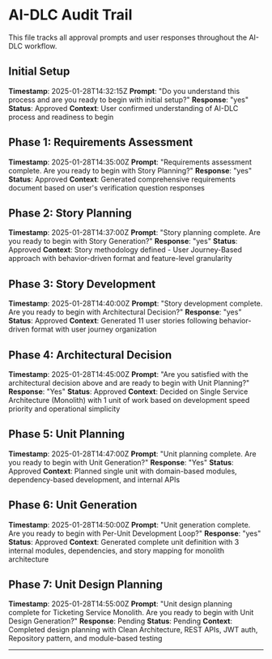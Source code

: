 # AI-DLC Audit Trail

This file tracks all approval prompts and user responses throughout the AI-DLC workflow.

## Initial Setup
**Timestamp**: 2025-01-28T14:32:15Z
**Prompt**: "Do you understand this process and are you ready to begin with initial setup?"
**Response**: "yes"
**Status**: Approved
**Context**: User confirmed understanding of AI-DLC process and readiness to begin

## Phase 1: Requirements Assessment
**Timestamp**: 2025-01-28T14:35:00Z
**Prompt**: "Requirements assessment complete. Are you ready to begin with Story Planning?"
**Response**: "yes"
**Status**: Approved
**Context**: Generated comprehensive requirements document based on user's verification question responses

## Phase 2: Story Planning
**Timestamp**: 2025-01-28T14:37:00Z
**Prompt**: "Story planning complete. Are you ready to begin with Story Generation?"
**Response**: "yes"
**Status**: Approved
**Context**: Story methodology defined - User Journey-Based approach with behavior-driven format and feature-level granularity

## Phase 3: Story Development
**Timestamp**: 2025-01-28T14:40:00Z
**Prompt**: "Story development complete. Are you ready to begin with Architectural Decision?"
**Response**: "yes"
**Status**: Approved
**Context**: Generated 11 user stories following behavior-driven format with user journey organization

## Phase 4: Architectural Decision
**Timestamp**: 2025-01-28T14:45:00Z
**Prompt**: "Are you satisfied with the architectural decision above and are ready to begin with Unit Planning?"
**Response**: "Yes"
**Status**: Approved
**Context**: Decided on Single Service Architecture (Monolith) with 1 unit of work based on development speed priority and operational simplicity

## Phase 5: Unit Planning
**Timestamp**: 2025-01-28T14:47:00Z
**Prompt**: "Unit planning complete. Are you ready to begin with Unit Generation?"
**Response**: "Yes"
**Status**: Approved
**Context**: Planned single unit with domain-based modules, dependency-based development, and internal APIs

## Phase 6: Unit Generation
**Timestamp**: 2025-01-28T14:50:00Z
**Prompt**: "Unit generation complete. Are you ready to begin with Per-Unit Development Loop?"
**Response**: "yes"
**Status**: Approved
**Context**: Generated complete unit definition with 3 internal modules, dependencies, and story mapping for monolith architecture

## Phase 7: Unit Design Planning
**Timestamp**: 2025-01-28T14:55:00Z
**Prompt**: "Unit design planning complete for Ticketing Service Monolith. Are you ready to begin with Unit Design Generation?"
**Response**: Pending
**Status**: Pending
**Context**: Completed design planning with Clean Architecture, REST APIs, JWT auth, Repository pattern, and module-based testing

---

